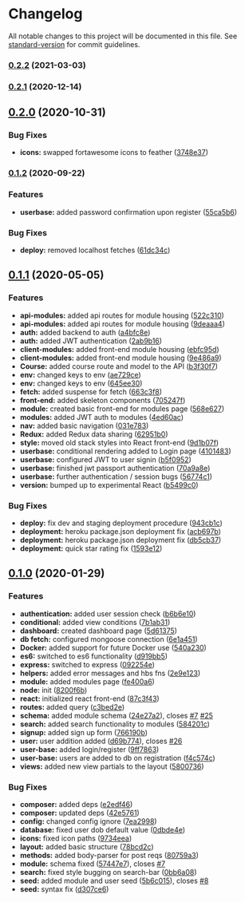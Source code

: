 # Changelog

All notable changes to this project will be documented in this file. See [standard-version](https://github.com/conventional-changelog/standard-version) for commit guidelines.

### [0.2.2](https://github.com/chef-danny-d/emsePortal/compare/v0.2.1...v0.2.2) (2021-03-03)

### [0.2.1](https://github.com/chef-danny-d/emsePortal/compare/v0.2.0...v0.2.1) (2020-12-14)

## [0.2.0](https://github.com/chef-danny-d/emsePortal/compare/v0.1.2...v0.2.0) (2020-10-31)


### Bug Fixes

* **icons:** swapped fortawesome icons to feather ([3748e37](https://github.com/chef-danny-d/emsePortal/commit/3748e3746dce0446e51dd08714756f6d9feac798))

### [0.1.2](https://github.com/chef-danny-d/emsePortal/compare/v3.2.0...v0.1.2) (2020-09-22)


### Features

* **userbase:** added password confirmation upon register ([55ca5b6](https://github.com/chef-danny-d/emsePortal/commit/55ca5b6ab6020a11664f7ce94c3004f07d13b5f3))


### Bug Fixes

* **deploy:** removed localhost fetches ([61dc34c](https://github.com/chef-danny-d/emsePortal/commit/61dc34cf1b6c10b8c67a0b2f610275f3bab6443b))

## [0.1.1](https://github.com/chef-danny-d/emsePortal/compare/v0.1.0...v3.2.0) (2020-05-05)

### Features

- **api-modules:** added api routes for module housing ([522c310](https://github.com/chef-danny-d/emsePortal/commit/522c310c60dacc3a605f45910d5253f460d3f0f5))
- **api-modules:** added api routes for module housing ([9deaaa4](https://github.com/chef-danny-d/emsePortal/commit/9deaaa41fb7eafb51ca7a18f7e861b3aa5fe5bdb))
- **auth:** added backend to auth ([a4bfc8e](https://github.com/chef-danny-d/emsePortal/commit/a4bfc8e8db1fa7ddcd68f85385b82543673f92bd))
- **auth:** added JWT authentication ([2ab9b16](https://github.com/chef-danny-d/emsePortal/commit/2ab9b16954709505a067754b0760a74f7f482002))
- **client-modules:** added front-end module housing ([ebfc95d](https://github.com/chef-danny-d/emsePortal/commit/ebfc95d9844572d66d7df488296d0d40c03389e5))
- **client-modules:** added front-end module housing ([9e486a9](https://github.com/chef-danny-d/emsePortal/commit/9e486a92f89eb011190072fa90c921bffb564f65))
- **Course:** added course route and model to the API ([b3f30f7](https://github.com/chef-danny-d/emsePortal/commit/b3f30f7502e0a9e8b7d05126dd365c9ec67acaa8))
- **env:** changed keys to env ([ae729ce](https://github.com/chef-danny-d/emsePortal/commit/ae729ce59bb8f785cf801e4a8068192a8cd36ec4))
- **env:** changed keys to env ([645ee30](https://github.com/chef-danny-d/emsePortal/commit/645ee300824cca19fc7165ec449ddf9e91421c09))
- **fetch:** added suspense for fetch ([663c3f8](https://github.com/chef-danny-d/emsePortal/commit/663c3f8ed0214499fe17bc4d76091f118455e23a))
- **front-end:** added skeleton components ([705247f](https://github.com/chef-danny-d/emsePortal/commit/705247ff5aa490fa50e0d22bcd864c8e87f72fb7))
- **module:** created basic front-end for modules page ([568e627](https://github.com/chef-danny-d/emsePortal/commit/568e6277f5f05f6fa244beb71055c687a65eacb0))
- **modules:** added JWT auth to modules ([4ed60ac](https://github.com/chef-danny-d/emsePortal/commit/4ed60ac11a0ed04114932ee4db34714b8f9944e5))
- **nav:** added basic navigation ([031e783](https://github.com/chef-danny-d/emsePortal/commit/031e783738f340c4e49093adf37dfa50cde19938))
- **Redux:** added Redux data sharing ([62951b0](https://github.com/chef-danny-d/emsePortal/commit/62951b0b98d846c5ec61ffe2c4f39a369bda424a))
- **style:** moved old stack styles into React front-end ([9d1b07f](https://github.com/chef-danny-d/emsePortal/commit/9d1b07f6f31c5517c47175c18c937ce1859e24fc))
- **userbase:** conditional rendering added to Login page ([4101483](https://github.com/chef-danny-d/emsePortal/commit/41014830242d28586f39feb4ce88c4dfd02962ed))
- **userbase:** configured JWT to user signin ([b5f0952](https://github.com/chef-danny-d/emsePortal/commit/b5f09524551ebfb347018bc134928647e12e04d2))
- **userbase:** finished jwt passport authentication ([70a9a8e](https://github.com/chef-danny-d/emsePortal/commit/70a9a8ebad4b13ebd7fa2f66c8ebedd82bb22194))
- **userbase:** further authentication / session bugs ([56774c1](https://github.com/chef-danny-d/emsePortal/commit/56774c169c791e3306f13078bd4a55e66435908d))
- **version:** bumped up to experimental React ([b5499c0](https://github.com/chef-danny-d/emsePortal/commit/b5499c04fc657a9c34155fc4305735c64f7935fb))

### Bug Fixes

- **deploy:** fix dev and staging deployment procedure ([943cb1c](https://github.com/chef-danny-d/emsePortal/commit/943cb1cd28f810a3cf3c5f452e9ba6f8ed99aefd))
- **deployment:** heroku package.json deployment fix ([acb697b](https://github.com/chef-danny-d/emsePortal/commit/acb697b15d663a3370fd67bd8670cc48e30bb199))
- **deployment:** heroku package.json deployment fix ([db5cb37](https://github.com/chef-danny-d/emsePortal/commit/db5cb3746a928ead8709a2e5b26d7639528a634d))
- **deployment:** quick star rating fix ([1593e12](https://github.com/chef-danny-d/emsePortal/commit/1593e123ef48553ab286d4b88ad261ff39673cbb))

## [0.1.0](https://github.com/chef-danny-d/emsePortal/compare/v2.7.1...v0.1.0) (2020-01-29)

### Features

- **authentication:** added user session check ([b6b6e10](https://github.com/chef-danny-d/emsePortal/commit/b6b6e1081521513ef21d897eb4f24d2b94cf1d38))
- **conditional:** added view conditions ([7b1ab31](https://github.com/chef-danny-d/emsePortal/commit/7b1ab31b87123cd6a4a0ff05b3b7449631160932))
- **dashboard:** created dashboard page ([5d61375](https://github.com/chef-danny-d/emsePortal/commit/5d6137570768dd8bbcb7aec646814b106b675273))
- **db fetch:** configured mongoose connection ([6e1a451](https://github.com/chef-danny-d/emsePortal/commit/6e1a4512d36bbaf56391c15356a96aed55427952))
- **Docker:** added support for future Docker use ([540a230](https://github.com/chef-danny-d/emsePortal/commit/540a230d85ab2d851a23ffe28aaeaabbf846104f))
- **es6:** switched to es6 functionality ([d919bb5](https://github.com/chef-danny-d/emsePortal/commit/d919bb5be53138b8f8ed5dd97f1d9430b9aa2737))
- **express:** switched to express ([092254e](https://github.com/chef-danny-d/emsePortal/commit/092254efb2fcc1dfb8dac0ff68d060f77f0e29e2))
- **helpers:** added error messages and hbs fns ([2e9e123](https://github.com/chef-danny-d/emsePortal/commit/2e9e1230fde0f82397adddee17e21a6a0fdf5f21))
- **module:** added modules page ([fe400a6](https://github.com/chef-danny-d/emsePortal/commit/fe400a60193110b5bcebb233ab17926d11d98c58))
- **node:** init ([8200f6b](https://github.com/chef-danny-d/emsePortal/commit/8200f6be4765b2e1adbfc27e930b08485e60ef11))
- **react:** initialized react front-end ([87c3f43](https://github.com/chef-danny-d/emsePortal/commit/87c3f43df72d3a253a9f0ce905fd9225e24da6a0))
- **routes:** added query ([c3bed2e](https://github.com/chef-danny-d/emsePortal/commit/c3bed2ea712f4f376ffcc30306b9cc308d88847f))
- **schema:** added module schema ([24e27a2](https://github.com/chef-danny-d/emsePortal/commit/24e27a2493bf32067477a6351482566f1698e4ec)), closes [#7](https://github.com/chef-danny-d/emsePortal/issues/7) [#25](https://github.com/chef-danny-d/emsePortal/issues/25)
- **search:** added search functionality to modules ([584201c](https://github.com/chef-danny-d/emsePortal/commit/584201c95a853b9cf7013711056a359e7ce6e64c))
- **signup:** added sign up form ([766190b](https://github.com/chef-danny-d/emsePortal/commit/766190bd40cfb771ca8228d2a3ccb9900eba93d1))
- **user:** user addition added ([d69b774](https://github.com/chef-danny-d/emsePortal/commit/d69b77427957c22b947d949003c5990da84c22d9)), closes [#26](https://github.com/chef-danny-d/emsePortal/issues/26)
- **user-base:** added login/register ([9ff7863](https://github.com/chef-danny-d/emsePortal/commit/9ff786330817df88b0aa87ae4e327bd48d3a7962))
- **user-base:** users are added to db on registration ([f4c574c](https://github.com/chef-danny-d/emsePortal/commit/f4c574c9c73991e5b7980307f5f4ed0f0d086dcd))
- **views:** added new view partials to the layout ([5800736](https://github.com/chef-danny-d/emsePortal/commit/58007361a10a27c2e996a00a837d893ab9e5b54e))

### Bug Fixes

- **composer:** added deps ([e2edf46](https://github.com/chef-danny-d/emsePortal/commit/e2edf46d23be1c5b39b5ea4b409d2cb832421c8f))
- **composer:** updated deps ([42e5761](https://github.com/chef-danny-d/emsePortal/commit/42e5761dcdacab946bdf05dc9b1667dc11c027d1))
- **config:** changed config ignore ([7ea2998](https://github.com/chef-danny-d/emsePortal/commit/7ea29984cb736d3487fffb13d77d85db2a820514))
- **database:** fixed user dob default value ([0dbde4e](https://github.com/chef-danny-d/emsePortal/commit/0dbde4e780ae064cfcbfa02f7d55036bab066493))
- **icons:** fixed icon paths ([9734eea](https://github.com/chef-danny-d/emsePortal/commit/9734eeae9c6b966f316fab910634d2a6bd2a3685))
- **layout:** added basic structure ([78bcd2c](https://github.com/chef-danny-d/emsePortal/commit/78bcd2cfabfda184fc4a9c0c82f50046433eda29))
- **methods:** added body-parser for post reqs ([80759a3](https://github.com/chef-danny-d/emsePortal/commit/80759a38fba18d56ee74c4e8d97bd367e9f889e1))
- **module:** schema fixed ([57447e7](https://github.com/chef-danny-d/emsePortal/commit/57447e75231640e7e393a2778bd54ba8bb476441)), closes [#7](https://github.com/chef-danny-d/emsePortal/issues/7)
- **search:** fixed style bugging on search-bar ([0bb6a08](https://github.com/chef-danny-d/emsePortal/commit/0bb6a083ced97c30e18e42a63c660ea121cf3ae9))
- **seed:** added module and user seed ([5b6c015](https://github.com/chef-danny-d/emsePortal/commit/5b6c015bfb028f37f8a3b12c7ad730245d246fe1)), closes [#8](https://github.com/chef-danny-d/emsePortal/issues/8)
- **seed:** syntax fix ([d307ce6](https://github.com/chef-danny-d/emsePortal/commit/d307ce63ec044b512e540e31513d71e8fa7eec40))
